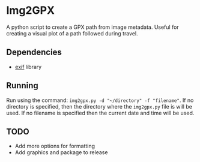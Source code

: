 # Img2GPX

A python script to create a GPX path from image metadata. Useful for creating a visual plot of a path followed during travel.

## Dependencies

- [exif](https://gitlab.com/TNThieding/exif) library

## Running

Run using the command: `img2gpx.py -d "~/directory" -f "filename"`.
If no directory is specified, then the directory where the `img2gpx.py` file is will be used. If no filename is specified then the current date and time will be used.

## TODO

- Add more options for formatting
- Add graphics and package to release
